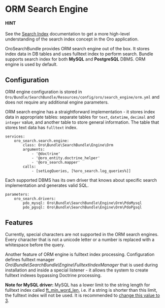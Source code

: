 <a id="orm-search-engine"></a>

# ORM Search Engine

#### HINT
See the [Search Index](../../../backend/architecture/tech-stack/search/index.md#search-index-overview) documentation to get a more high-level understanding of the search index concept in the Oro application.

OroSearchBundle provides ORM search engine out of the box. It stores
index data in DB tables and uses fulltext index to perform search.
Bundle supports search index for both **MySQL** and **PostgreSQL** DBMS.
ORM engine is used by default.

## Configuration

ORM engine configuration is stored in
`Oro/Bundle/SearchBundle/Resources/config/oro/search_engine/orm.yml`
and does not require any additional engine parameters.

ORM search engine has a straightforward implementation - it stores index data in appropriate tables: separate tables for `text`,
`datetime`, `decimal` and `integer` value, and another table
to store general information. The table that stores text data has
`fulltext` index.

```none
services:
    oro_search.search.engine:
        class: Oro\Bundle\SearchBundle\Engine\Orm
        arguments:
            - '@doctrine'
            - '@oro_entity.doctrine_helper'
            - '@oro_search.mapper'
        calls:
            - [setLogQueries, [%oro_search.log_queries%]]
```

Each supported DBMS has its own driver that knows about specific search
implementation and generates valid SQL.

```none
parameters:
    oro_search.drivers:
        pdo_mysql: Oro\Bundle\SearchBundle\Engine\Orm\PdoMysql
        pdo_pgsql: Oro\Bundle\SearchBundle\Engine\Orm\PdoPgsql
```

## Features

Currently, special characters are not supported in the ORM search
engines. Every character that is not a unicode letter or a number is
replaced with a whitespace before the query.

Another feature of ORM engine is fulltext index processing.
Configuration defines fulltext manager
*Oro\\Bundle\\SearchBundle\\Engine\\FulltextIndexManager*
that is used during installation and inside a special listener - it allows the
system to create fulltext indexes bypassing Doctrine processing.

**Note for MySQL driver:** MySQL has a lower limit to the string length
for fulltext index called <a href="http://dev.mysql.com/doc/refman/5.1/en/server-system-variables.html#sysvar_ft_min_word_len" target="_blank">ft_min_word_len</a>, i.e. if a string is
shorter than this limit, the fulltext index will not be used. It is
recommended to <a href="http://dev.mysql.com/doc/refman/5.1/en/fulltext-fine-tuning.html" target="_blank">change this value to 3</a>.

<!-- Frontend -->
